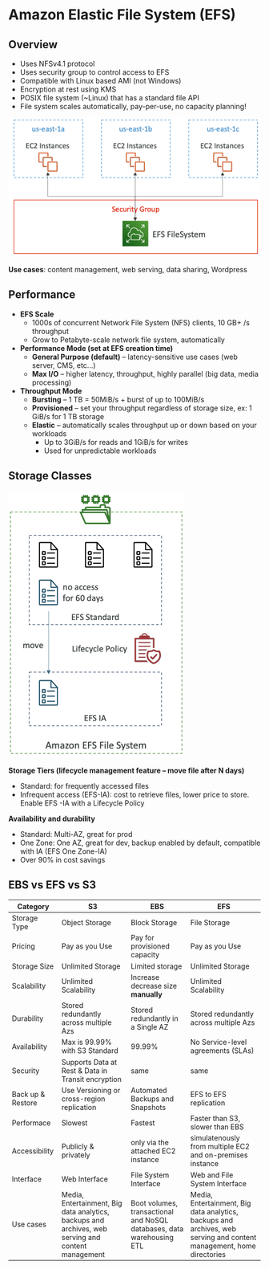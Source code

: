 # Amazon Elastic File System (EFS)

## Overview

- Uses NFSv4.1 protocol
- Uses security group to control access to EFS
- Compatible with Linux based AMI (not Windows)
- Encryption at rest using KMS
- POSIX file system (~Linux) that has a standard file API
- File system scales automatically, pay-per-use, no capacity planning!

![overview](./efs-overview.png)

**Use cases**: content management, web serving, data sharing, Wordpress

## Performance

- **EFS Scale**
    - 1000s of concurrent Network File System (NFS) clients, 10 GB+ /s throughput
    - Grow to Petabyte-scale network file system, automatically
- **Performance Mode (set at EFS creation time)**
    - **General Purpose (default)** – latency-sensitive use cases (web server, CMS, etc…)
    - **Max I/O** – higher latency, throughput, highly parallel (big data, media processing)
- **Throughput Mode**
    - **Bursting** – 1 TB = 50MiB/s + burst of up to 100MiB/s
    - **Provisioned** – set your throughput regardless of storage size, ex: 1 GiB/s for 1 TB storage
    - **Elastic** – automatically scales throughput up or down based on your workloads
        - Up to 3GiB/s for reads and 1GiB/s for writes
        - Used for unpredictable workloads

## Storage Classes

![classes](./efs-classes.png)

**Storage Tiers (lifecycle management feature – move file after N days)**
- Standard: for frequently accessed files 
- Infrequent access (EFS-IA): cost to retrieve files, lower price to store. Enable EFS -IA with a Lifecycle Policy

**Availability and durability** 
- Standard: Multi-AZ, great for prod
- One Zone: One AZ, great for dev, backup enabled by default, compatible with IA (EFS One Zone-IA)
- Over 90% in cost savings

## EBS vs EFS vs S3

Category | S3  |  EBS |  EFS
------ | ----- | ---- | -----
Storage Type | Object Storage | Block Storage | File Storage
Pricing | Pay as you Use | Pay for provisioned capacity  | Pay as you Use
Storage Size | Unlimited Storage | Limited storage | Unlimited Storage
Scalability | Unlimited Scalability | Increase decrease size **manually** | Unlimited Scalability
Durability | Stored redundantly across multiple Azs | Stored redundantly in a Single AZ | Stored redundantly across multiple Azs
Availability | Max is 99.99% with S3 Standard | 99.99% | No Service-level agreements (SLAs)
Security | Supports Data at Rest & Data in Transit encryption | same | same
Back up & Restore | Use Versioning or cross-region replication |  Automated Backups and Snapshots | EFS to EFS replication
Performace | Slowest | Fastest | Faster than S3, slower than EBS
Accessibility | Publicly & privately | only via the attached EC2 instance | simulatenously from multiple EC2 and on-premises instance
Interface | Web Interface | File System Interface | Web and File System Interface
Use cases | Media, Entertainment, Big data analytics, backups and archives, web serving and content management | Boot volumes, transactional and NoSQL databases, data  warehousing ETL | Media, Entertainment, Big data  analytics, backups and archives, web serving and content management, home directories
